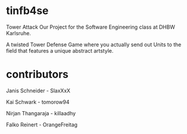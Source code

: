 # tinfb4se
Tower Attack
Our Project for the Software Engineering class at DHBW Karlsruhe.

A twisted Tower Defense Game where you actually send out Units to the field that features a unique abstract artstyle.

# contributors
Janis Schneider   - SlaxXxX

Kai Schwark       - tomorow94

Nirjan Thangaraja - killaadhy

Falko Reinert     - OrangeFreitag

